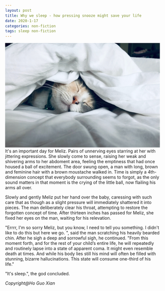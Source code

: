```yaml
---
layout: post
title: Why we sleep - how pressing snooze might save your life
date: 2020-1-17
categories: non-fiction
tags: sleep non-fiction
---
```

<img src="/images/fulls/cat-sleep.jpg" class="fit image"> 
It's an important day for Meliz. Pairs of unnerving eyes starring at her with jittering expressions. She slowly come to sense, raising her weak and shivering arms to her abdoment area, feeling the emptiness that had once housed a ball of excitement. The door swung open, a man with long, brown and feminine hair with a brown moustache walked in. Time is simply a 4th-dimension concept that everybody surrounding seems to forgot, as the only sound matters in that moment is the crying of the little ball, now flailing his arms all over. 

Slowly and gently Meliz put her hand over the baby, caressing with such care that as though as a slight pressure will immediately shattered it into pieces. The man deliberately clear his throat, attempting to restore the forgotten concept of time. After thirteen inches has passed for Meliz, she fixed her eyes on the man, waiting for his relevation.

"Errrr, I'm so sorry Meliz, but you know, I need to tell you something. I didn't like to do this but here we go. ", said the man scratching his heavily bearded chin. After he sigh a deep and sorrowful sigh, he continued.
"From this moment forth, and for the rest of your child’s entire life, he will repeatedly and routinely lapse into a state of apparent coma. It might even resemble death at times. And while his body lies still his mind will often be filled with stunning, bizarre hallucinations. This state will consume one-third of his life."

"It's sleep.", the god concluded.

*Copyright@Ho Guo Xian*
